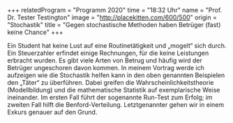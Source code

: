 +++
relatedProgram = "Programm 2020"
time = "18:32 Uhr"
name = "Prof. Dr. Tester Testington"
image = "http://placekitten.com/600/500"
origin = "Stochastik"
title = "Gegen stochastische Methoden haben Betrüger (fast) keine Chance"
+++

Ein Student hat keine Lust auf eine Routinetätigkeit und „mogelt“ sich durch. Ein Steuerzahler erfindet einige Rechnungen, für die keine Leistungen erbracht wurden.  Es gibt viele Arten von Betrug und häufig wird der Betrüger ungeschoren davon kommen. In meinem Vortrag werde ich aufzeigen wie die Stochastik helfen kann in den oben genannten Beispielen den „Täter“ zu überführen. Dabei greifen die Wahrscheinlichkeitstheorie (Modellbildung) und die mathematische Statistik auf exemplarische Weise ineinander. Im ersten Fall führt der sogenannte Run-Test zum Erfolg; im zweiten Fall hilft die Benford-Verteilung. Letztgenannter gehen wir in einem Exkurs genauer auf den Grund.   